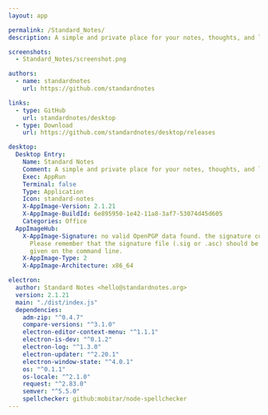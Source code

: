 ```yaml
---
layout: app

permalink: /Standard_Notes/
description: A simple and private place for your notes, thoughts, and life’s work.

screenshots:
  - Standard_Notes/screenshot.png

authors:
  - name: standardnotes
    url: https://github.com/standardnotes

links:
  - type: GitHub
    url: standardnotes/desktop
  - type: Download
    url: https://github.com/standardnotes/desktop/releases

desktop:
  Desktop Entry:
    Name: Standard Notes
    Comment: A simple and private place for your notes, thoughts, and life’s work.
    Exec: AppRun
    Terminal: false
    Type: Application
    Icon: standard-notes
    X-AppImage-Version: 2.1.21
    X-AppImage-BuildId: 6e895950-1e42-11a8-3af7-53074d45d605
    Categories: Office
  AppImageHub:
    X-AppImage-Signature: no valid OpenPGP data found. the signature could not be verified.
      Please remember that the signature file (.sig or .asc) should be the first file
      given on the command line.
    X-AppImage-Type: 2
    X-AppImage-Architecture: x86_64

electron:
  author: Standard Notes <hello@standardnotes.org>
  version: 2.1.21
  main: "./dist/index.js"
  dependencies:
    adm-zip: "^0.4.7"
    compare-versions: "^3.1.0"
    electron-editor-context-menu: "^1.1.1"
    electron-is-dev: "^0.1.2"
    electron-log: "^1.3.0"
    electron-updater: "^2.20.1"
    electron-window-state: "^4.0.1"
    os: "^0.1.1"
    os-locale: "^2.1.0"
    request: "^2.83.0"
    semver: "^5.5.0"
    spellchecker: github:mobitar/node-spellchecker
---
```

